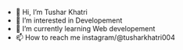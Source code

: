 - 👋 Hi, I’m Tushar Khatri
- 👀 I’m interested in Developement
- 🌱 I’m currently learning Web developement
- 📫 How to reach me instagram/@tusharkhatri004

<!---
Simplifier9/Simplifier9 is a ✨ special ✨ repository because its `README.md` (this file) appears on your GitHub profile.
You can click the Preview link to take a look at your changes.
--->
